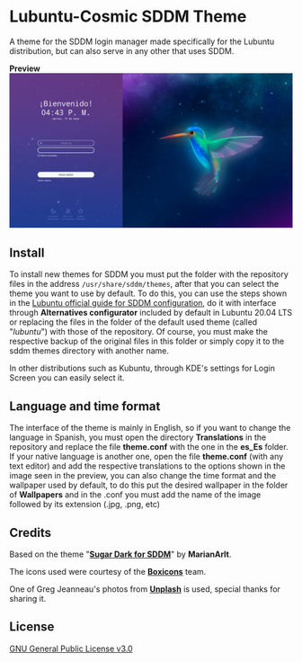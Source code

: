 # Lubuntu-Cosmic SDDM Theme

A theme for the SDDM login manager made specifically for the Lubuntu distribution, but can also serve in any other that uses SDDM.

**Preview**
![Theme with Lubuntu Wallpaper](preview.png)

## Install

To install new themes for SDDM you must put the folder with the repository files in the address <code>/usr/share/sddm/themes</code>, after that you can select the theme you want to use by default. To do this, you can use the steps shown in the [Lubuntu official guide for SDDM configuration](https://manual.lubuntu.me/stable/3/3.1/3.1.9/sddm_configuration.html), do it with interface through **Alternatives configurator** included by default in Lubuntu 20.04 LTS or replacing the files in the folder of the default used theme (called "<i>lubuntu</i>") with those of the repository. Of course, you must make the respective backup of the original files in this folder or simply copy it to the sddm themes directory with another name.

In other distributions such as Kubuntu, through KDE's settings for Login Screen you can easily select it.

## Language and time format 

The interface of the theme is mainly in English, so if you want to change the language in Spanish, you must open the directory **Translations** in the repository and replace the file **theme.conf** with the one in the **es_Es** folder. If your native language is another one, open the file **theme.conf** (with any text editor) and add the respective translations to the options shown in the image seen in the preview, you can also change the time format and the wallpaper used by default, to do this put the desired wallpaper in the folder of **Wallpapers** and in the .conf you must add the name of the image followed by its extension (.jpg, .png, etc)

## Credits

Based on the theme "[**Sugar Dark for SDDM**](https://github.com/MarianArlt/sddm-sugar-dark)" by **MarianArlt**.

The icons used were courtesy of the [**Boxicons**](https://boxicons.com/) team.

One of Greg Jeanneau's photos from [**Unplash**](https://unsplash.com/photos/9sxeKzuCVoE) is used, special thanks for sharing it.

## License
[GNU General Public License v3.0](./LICENSE)
